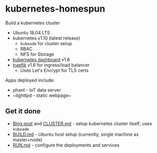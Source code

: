 # kubernetes-homespun

Build a kubernetes cluster

 - Ubuntu 18.04 LTS
 - kubernetes v1.10 (latest release)
   - `kubeadm` for cluster setup
   - RBAC
   - NFS for Storage
 - [kubernetes dashboard](https://github.com/kubernetes/dashboard) v1.8
 - [traefik](https://github.com/containous/traefik) v1.6 for ingress/load balancer
   - Uses Let's Encrypt for TLS certs

 Apps deployed include:

  - phant - IoT data server
  - ~lighttpd - static webpage~


## Get it done

  - [Blog post](http://github.crookster.org/Kubernetes-Ubuntu-18.04-Bare-Metal-Single-Host/) and [CLUSTER.md](CLUSTER.md) - setup kubernetes cluster itself; uses `kubeadm`
  - [BUILD.md](BUILD.md) - Ubuntu host setup (currently, single machine as master+node)
  - [RUN.md](RUN.md) - configure the deployments and services
